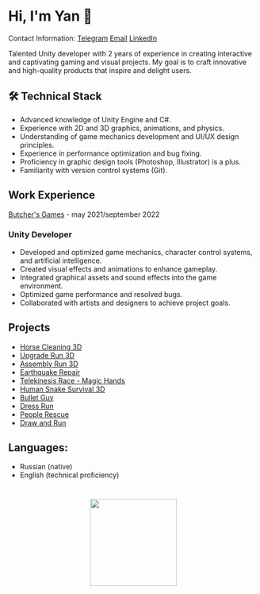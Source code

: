 # Hi, I'm Yan 👋
Contact Information:
[Telegram](https://t.me/ynchkkkk)
[Email](whitebbit.entertainment@gmail.com)
[LinkedIn](https://www.linkedin.com/in/whitebbit/)

Talented Unity developer with 2 years of experience in creating interactive and captivating gaming and visual projects. My goal is to craft innovative and high-quality products that inspire and delight users.

## 🛠 Technical Stack
*   Advanced knowledge of Unity Engine and C#.
*   Experience with 2D and 3D graphics, animations, and physics.
*   Understanding of game mechanics development and UI/UX design principles.
*   Experience in performance optimization and bug fixing.
*   Proficiency in graphic design tools (Photoshop, Illustrator) is a plus.
*   Familiarity with version control systems (Git).

## Work Experience
[Butcher's Games](https://play.google.com/store/apps/developer?id=Butcher%27s+Games) - may 2021/september 2022 
### Unity Developer
*    Developed and optimized game mechanics, character control systems, and artificial intelligence.
*    Created visual effects and animations to enhance gameplay.
*    Integrated graphical assets and sound effects into the game environment.
*    Optimized game performance and resolved bugs.
*    Collaborated with artists and designers to achieve project goals.
  
## Projects
*   [Horse Cleaning 3D](https://play.google.com/store/apps/details?src=AppAgg.com&id=com.butchersgames.horsecleaning3d&referrer=utm_source%3DAppAgg.com%26utm_medium%3Dreferral%26utm_campaign%3DAppAgg)
*   [Upgrade Run 3D](https://play.google.com/store/apps/details?src=AppAgg.com&id=com.butchersgames.upgraderun3d&referrer=utm_source%3DAppAgg.com%26utm_medium%3Dreferral%26utm_campaign%3DAppAgg)
*   [Assembly Run 3D](https://play.google.com/store/apps/details?src=AppAgg.com&id=com.butchersgames.assemblyrun3d&referrer=utm_source%3DAppAgg.com%26utm_medium%3Dreferral%26utm_campaign%3DAppAgg)
*   [Earthquake Repair](https://play.google.com/store/apps/details?src=AppAgg.com&id=com.butchersgames.earthquakerepair&referrer=utm_source%3DAppAgg.com%26utm_medium%3Dreferral%26utm_campaign%3DAppAgg)
*   [Telekinesis Race - Magic Hands](https://play.google.com/store/apps/details?src=AppAgg.com&id=com.butchersgames.forcerace&referrer=utm_source%3DAppAgg.com%26utm_medium%3Dreferral%26utm_campaign%3DAppAgg)
*   [Human Snake Survival 3D](https://play.google.com/store/apps/details?src=AppAgg.com&id=com.butchersgames.humansnakesurvival&referrer=utm_source%3DAppAgg.com%26utm_medium%3Dreferral%26utm_campaign%3DAppAgg)
*   [Bullet Guy](https://play.google.com/store/apps/details?src=AppAgg.com&id=com.butchersgames.bulletguy&referrer=utm_source%3DAppAgg.com%26utm_medium%3Dreferral%26utm_campaign%3DAppAgg)
*   [Dress Run](https://play.google.com/store/apps/details?src=AppAgg.com&id=com.butchersgames.masqueraderun&referrer=utm_source%3DAppAgg.com%26utm_medium%3Dreferral%26utm_campaign%3DAppAgg)
*   [People Rescue](https://play.google.com/store/apps/details?src=AppAgg.com&id=com.butchersgames.peoplerescue&referrer=utm_source%3DAppAgg.com%26utm_medium%3Dreferral%26utm_campaign%3DAppAgg)
*   [Draw and Run](https://play.google.com/store/apps/details?src=AppAgg.com&id=com.butchersgames.drawandrun&referrer=utm_source%3DAppAgg.com%26utm_medium%3Dreferral%26utm_campaign%3DAppAgg)



## Languages:
*    Russian (native)
*    English (technical proficiency)

<div align="center" style="margin: 40px 0">
   <a href="https://github.com/whitebbit/github-profile-views-counter">
       <img width="175px" src="https://komarev.com/ghpvc/?username=whitebbit&color=DE002D">
   </a>
</div>
